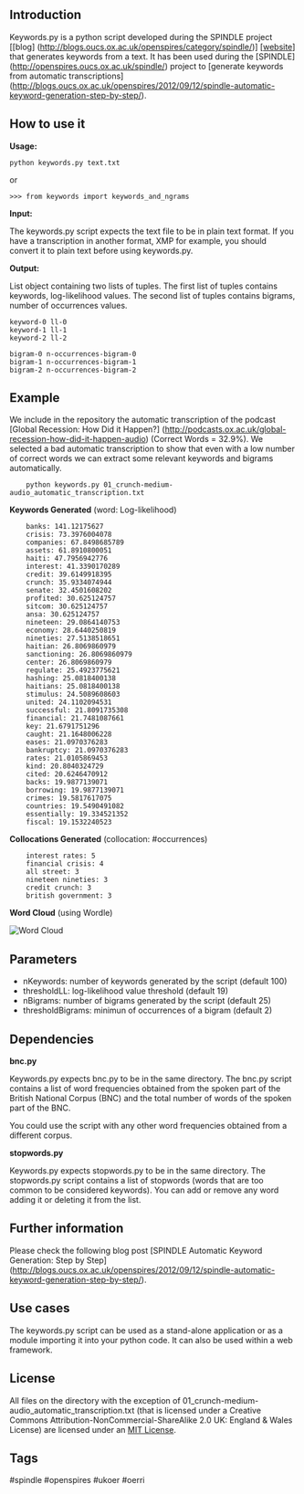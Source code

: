 ## Introduction

Keywords.py is a python script developed during the SPINDLE project [[blog] (http://blogs.oucs.ox.ac.uk/openspires/category/spindle/)] [[website](http://openspires.oucs.ox.ac.uk/spindle/)] that generates keywords from a text. 
It has been used during the [SPINDLE] 
(http://openspires.oucs.ox.ac.uk/spindle/) project to [generate keywords
 from automatic transcriptions] 
(http://blogs.oucs.ox.ac.uk/openspires/2012/09/12/spindle-automatic-keyword-generation-step-by-step/).
 
## How to use it

**Usage:** 
    
    python keywords.py text.txt

or 

    >>> from keywords import keywords_and_ngrams


**Input:**

The keywords.py script expects the text file to be in plain text format. If you have a transcription in another format, XMP for example, you should convert it to plain text before using keywords.py.  

**Output:**

List object containing two lists of tuples. The first list of tuples contains keywords, log-likelihood values. The second list of tuples contains bigrams, number of occurrences values. 

    keyword-0 ll-0
    keyword-1 ll-1
    keyword-2 ll-2
    
    bigram-0 n-occurrences-bigram-0
    bigram-1 n-occurrences-bigram-1
    bigram-2 n-occurrences-bigram-2

## Example

We include in the repository the automatic transcription of the podcast [Global Recession: How Did it Happen?] (http://podcasts.ox.ac.uk/global-recession-how-did-it-happen-audio) (Correct Words = 32.9%). We selected a bad automatic transcription to show that even with a low number of correct words we can extract some relevant keywords and bigrams automatically.


        python keywords.py 01_crunch-medium-audio_automatic_transcription.txt

**Keywords Generated** (word: Log-likelihood)

        banks: 141.12175627
        crisis: 73.3976004078
        companies: 67.8498685789
        assets: 61.8910800051
        haiti: 47.7956942776
        interest: 41.3390170289
        credit: 39.6149918395
        crunch: 35.9334074944
        senate: 32.4501608202
        profited: 30.625124757
        sitcom: 30.625124757
        ansa: 30.625124757
        nineteen: 29.0864140753
        economy: 28.6440250819
        nineties: 27.5138518651
        haitian: 26.8069860979
        sanctioning: 26.8069860979
        center: 26.8069860979
        regulate: 25.4923775621
        hashing: 25.0818400138
        haitians: 25.0818400138
        stimulus: 24.5089608603
        united: 24.1102094531
        successful: 21.8091735308
        financial: 21.7481087661
        key: 21.6791751296
        caught: 21.1648006228
        eases: 21.0970376283
        bankruptcy: 21.0970376283
        rates: 21.0105869453
        kind: 20.8040324729
        cited: 20.6246470912
        backs: 19.9877139071
        borrowing: 19.9877139071
        crimes: 19.5817617075
        countries: 19.5490491082
        essentially: 19.334521352
        fiscal: 19.1532240523

**Collocations Generated** (collocation: #occurrences)

        interest rates: 5
        financial crisis: 4
        all street: 3
        nineteen nineties: 3
        credit crunch: 3
        british government: 3

**Word Cloud** (using Wordle)

![Word Cloud](http://blogs.oucs.ox.ac.uk/openspires/files/2012/09/keywords_script_example_snapshot.jpg)

## Parameters

- nKeywords: number of keywords generated by the script (default 100)
- thresholdLL: log-likelihood value threshold (default 19)
- nBigrams: number of bigrams generated by the script (default 25)
- thresholdBigrams: minimun of occurrences of a bigram (default 2)

## Dependencies

**bnc.py**

Keywords.py expects bnc.py to be in the same directory. The bnc.py script contains a list of word frequencies obtained from the spoken part of the British National Corpus (BNC) and the total number of words of the spoken part of the BNC. 

You could use the script with any other word frequencies obtained from a different corpus. 

**stopwords.py**

Keywords.py expects stopwords.py to be in the same directory. The stopwords.py script contains a list of stopwords (words that are too common to be considered keywords). You can add or remove any word adding it or deleting it from the list. 
   
   
## Further information

Please check the following blog post [SPINDLE Automatic Keyword Generation: Step by Step] (http://blogs.oucs.ox.ac.uk/openspires/2012/09/12/spindle-automatic-keyword-generation-step-by-step/).

## Use cases

The keywords.py script can be used as a stand-alone application or as a module importing it into your python code. It can also be used within a web framework. 

## License

All files on the directory with the exception of 01_crunch-medium-audio_automatic_transcription.txt (that is licensed under a Creative Commons Attribution-NonCommercial-ShareAlike 2.0 UK: England & Wales License) are licensed under an [MIT License](http://opensource.org/licenses/MIT).

## Tags

 #spindle #openspires #ukoer #oerri 

     

